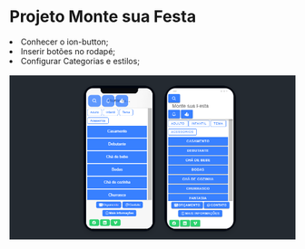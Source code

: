 <h1>Projeto Monte sua Festa</h1>
<li>Conhecer o ion-button;</li>
<li>Inserir botões no rodapé;</li>
<li>Configurar Categorias e estilos;</li>
<br>

<img src="./src/image/tela-app.png"/>